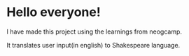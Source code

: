 # Hello everyone!
I have made this project using the learnings from neogcamp.

It translates user input(in english) to Shakespeare language.
